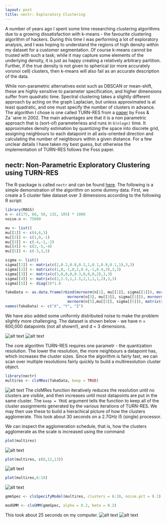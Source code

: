 ```yaml
---
layout: post
title: nectr: Exploratory Clustering
---
```

A number of years ago I spent some time researching clustering algorithms due to a growing dissatisfaction with k-means - the favourite clustering algorithm of hackers. During this time I was performing a lot of exploratory analysis, and I was hoping to understand the regions of high density within my dataset for a customer segmentation. Of course k-means cannot be trusted with such a task; while it may capture some elements of the underlying density, it is just as happy creating a relatively arbitrary partition. Further, if the true density is not given to spherical (or more accurately voronoi cell) clusters, then k-means will also fail as an accurate description of the data.

While non-parametric alternatives exist such as DBSCAN or mean-shift, these are highly sensitive to parameter specification, and higher dimensions suffer from quadratic time. Spectral clustering takes a slightly different approach by acting on the graph Laplacian, but unless approximated is at least quadratic, and one must specify the number of clusters in advance. The algorithm I chose is one called TURN-RES from a [paper](http://citeseerx.ist.psu.edu/viewdoc/download?doi=10.1.1.7.1966&rep=rep1&type=pdf) by Foss \& Za¨ıane in 2002. The main advantages are that it is a non parametric approach that is (sort-of) parameterless and runs in `O(nlogn)` time. It approximates density estimation by quantizing the space into discrete grid, assigning neighbours to each datapoint in all axis-oriented direction and calculating the number of neighbours within a given distance. For a few unclear details I have taken my best guess, but otherwise the implementation of TURN-RES follows the Foss paper.

## nectr: Non-Parametric Exploratory Clustering using TURN-RES
The R-package is called `nectr` and can be found [here](https://github.com/spoonbill/nectr). The following is a simple demonstration of the algorithm on some dummy data. First, we create a 5 cluster fake dataset over 3 dimensions according to the following R script:

```R
library(MASS)
n <- c(175, 60, 50, 135, 105) * 1000
noise.n <- 75000

mu <- list()
mu[[1]] <- c(4,6,3)
mu[[2]] <- c(1,0,-1)
mu[[3]] <- c(-4,-1,-2)
mu[[4]] <- c(2,-5,-4)
mu[[5]] <- c(-3,3,5)

sigma <- list()
sigma[[1]] <- matrix(c(2,0.2,0.8,0.2,1,0.1,0.8,0.1,1),3,3)
sigma[[2]] <- matrix(c(1,0,-1,0,2,0.4,-1,0.4,3),3,3)
sigma[[3]] <- matrix(c(3,0,0,0,0.3,0,0,0,2),3,3)
sigma[[4]] <- matrix(c(2,1.5,1,1.5,2,1,1,1,2),3,3)
sigma[[5]] <- diag(3)*1.8

fakeData <- as.data.frame(rbind(mvrnorm(n[1], mu[[1]], sigma[[1]]), mvrnorm(n[2], mu[[2]], sigma[[2]]),
                            mvrnorm(n[3], mu[[3]], sigma[[3]]), mvrnorm(n[4], mu[[4]], sigma[[4]]), 
                            mvrnorm(n[5],mu[[5]], sigma[[5]]), matrix(runif(noise.n*3,-10,10), noise.n , 3)))
names(fakeData) <- c("X", "Y", "Z")
```

We have also added some uniformly distributed noise to make the problem slightly more challenging. The dataset is shown below - we have n = 600,000 datapoints (not all shown!), and d = 3 dimensions.

![alt text](https://github.com/spoonbill/spoonbill.github.io/blob/master/images/clusters2.png "fake dataset - superimposed clusters")
![alt text](https://github.com/spoonbill/spoonbill.github.io/blob/master/images/clusters1.png "fake dataset - as seen by the algorithm.")

The core algorithm TURN-RES requires one parametr - the quantization resolution. The lower the resolution, the more neighbours a datapoint has, which increases the cluster sizes. Since the algorithm is fairly fast, we can scan over multiple resolutions fairly quickly to build a multiresolution cluster object.

```R
library(nectr)
multires <- clsMRes(fakeData, keep = TRUE)
```
![alt text](https://github.com/spoonbill/spoonbill.github.io/blob/master/images/Rmultires.png "R output")
The clsMRes function iteratively reduces the resolution until no clusters are visible, and then increases until most datapoints are put in the same cluster. The `keep = TRUE` argument tells the function to keep all of the cluster assignments generated by the various iterations of TURN-RES. We may then use these to build a hierachical picture of how the clusters agglomerate. This took about 30 seconds on a 2.7GHz i5 (single) processor.

We can inspect the agglomeration schedule, that is, how the clusters agglomerate as the scale is increased using the command
```R
plot(multires)
```
![alt text](https://github.com/spoonbill/spoonbill.github.io/blob/master/images/agglom.png "plot clsMR object")


```R
plot(multires, c(8,12,13))
```
![alt text](https://github.com/spoonbill/spoonbill.github.io/blob/master/images/pcp8_12_13.png "Princpal Component Plot")


```R
plot(multires,6:10)
```
![alt text](https://github.com/spoonbill/spoonbill.github.io/blob/master/images/pcp_6_10.png "Princpal Component Plot")

```R
gmmSpec <- clsSpecifyModel(multires, clusters = 6:10, noise.pct = 0.1)
```

```R
modGMM <- clsGMM(gmmSpec, alpha = 0.2, beta = 0.2)
```
This took about 25 seconds on my computer.
![alt text](https://github.com/spoonbill/spoonbill.github.io/blob/master/images/clusterGMM1.png "Gaussian Mixture Model Clustering")
![alt text](https://github.com/spoonbill/spoonbill.github.io/blob/master/images/clusterGMM2.png "Gaussian Mixture Model Noise Filtering")
